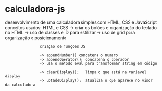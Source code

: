 # calculadora-js
 
desenvolvimento de uma calculadora simples com HTML, CSS e JavaScript
conceitos usados:  HTML e CSS
                    -> criar os botões e organização do teclado no HTML
                    -> uso de classes e ID para estilizar
                    -> uso de grid para organização e posicionamento

                    criaçao de funções JS
                        
                    -> appendNumber() concatena o numero
                    -> appendOperator(); concatena o operador
                    -> usa o método eval para transformar string em código

                    -> clearDisplay();   limpa o que está na variavel display
                    -> uptadeDisplay();  atualiza o que aparece no visor da calculadora

                        
